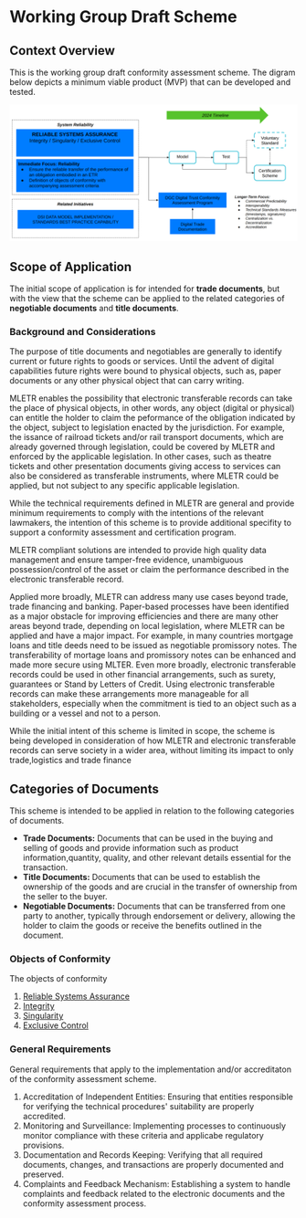 # Working Group Draft Scheme

## Context Overview

This is the working group draft conformity assessment scheme. The digram below depicts a minimum viable product (MVP) that can be developed and tested.

![Revised Scheme](./revised-scheme.png)

## Scope of Application

The initial scope of application is for intended for **trade documents**, but with the view that the scheme can be applied to the related categories of **negotiable documents** and **title documents**.

### Background and Considerations

The purpose of title documents and negotiables are generally to identify current or future rights to goods or services. Until the advent of digital capabilities future rights were bound to physical objects, such as, paper documents or any other physical object that can carry writing.

MLETR enables the possibility that electronic transferable records can take the place of physical objects, in other words, any object (digital or physical) can entitle the holder to claim the peformance of the obligation indicated by the object, subject to legislation enacted by the jurisdiction. For example, the issance of railroad tickets and/or rail transport documents, which are already governed through legislation, could be covered by MLETR and enforced by the applicable legislation. In other cases, such as theatre tickets and other presentation documents giving access to services can also be considered as transferable instruments, where MLETR could be applied, but not subject to any specific applicable legislation.

While the technical requirements defined in MLETR are general and provide minimum requirements to comply with the intentions of the relevant lawmakers, the intention of this scheme is to provide additional specifity to support a conformity assessment and certification program.

MLETR compliant solutions are intended to provide high quality data management and ensure tamper-free evidence, unambiguous possession/control of the asset or claim the performance described in the electronic transferable record. 

Applied more broadly, MLETR can address many use cases beyond trade, trade financing and banking. Paper-based processes have been identified as a major obstacle for improving efficiencies and there are many other areas beyond trade, depending on local legislation, where MLETR can be applied and have a major impact. For example, in many countries mortgage loans and title deeds need to be issued as negotiable promissory notes. The transferability of mortage loans and promissory notes can be enhanced and made more secure using MLTER. Even more broadly, electronic transferable records could be used in other financial arrangements, such as surety,  guarantees  or Stand by Letters of Credit. Using electronic transferable records can make these arrangements more manageable for all stakeholders, especially when the commitment is tied to an object such as a building or a vessel and not to a person.

While the initial intent of this scheme is limited in scope, the scheme is being developed in consideration of how MLETR and electronic transferable records can serve society in a wider area, without limiting its impact to only trade,logistics and trade finance

## Categories of Documents

This scheme is intended to be applied in relation to the following categories of documents.

- **Trade Documents:**  Documents that can be used in the buying and selling of goods and provide information such as product information,quantity, quality, and other relevant details essential for the transaction.
- **Title Documents:** Documents that can be used to establish the ownership of the goods and are crucial in the transfer of ownership from the seller to the buyer.
- **Negotiable Documents:** Documents that can be transferred from one party to another, typically through endorsement or delivery, allowing the holder to claim the goods or receive the benefits outlined in the document.

### Objects of Conformity

The objects of conformity

1. [Reliable Systems Assurance](./obj-reliable-system.md)
2. [Integrity](./obj-integrity.md)
3. [Singularity](./obj-singularity.md)
4. [Exclusive Control](./obj-exclusive-control.md)

### General Requirements

General requirements that apply to the implementation and/or accreditaton of the conformity assessment scheme.

1. Accreditation of Independent Entities: Ensuring that entities responsible for verifying the technical procedures' suitability are properly accredited.
2. Monitoring and Surveillance: Implementing processes to continuously monitor compliance with these criteria and applicabe regulatory provisions.
3. Documentation and Records Keeping: Verifying that all required documents, changes, and transactions are properly documented and preserved.
4. Complaints and Feedback Mechanism: Establishing a system to handle complaints and feedback related to the electronic documents and the conformity assessment process.
